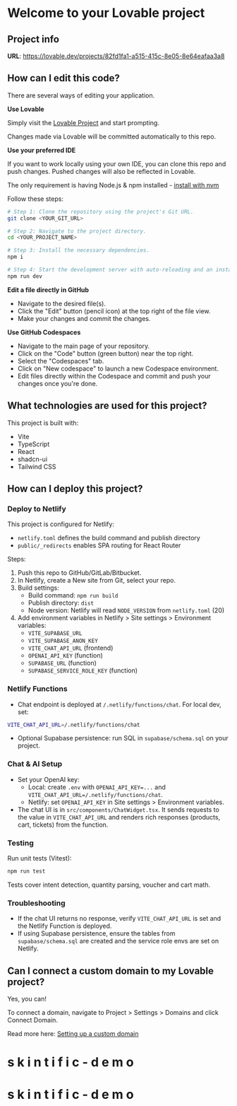 # Welcome to your Lovable project

## Project info

**URL**: https://lovable.dev/projects/82fd1fa1-a515-415c-8e05-8e64eafaa3a8

## How can I edit this code?

There are several ways of editing your application.

**Use Lovable**

Simply visit the [Lovable Project](https://lovable.dev/projects/82fd1fa1-a515-415c-8e05-8e64eafaa3a8) and start prompting.

Changes made via Lovable will be committed automatically to this repo.

**Use your preferred IDE**

If you want to work locally using your own IDE, you can clone this repo and push changes. Pushed changes will also be reflected in Lovable.

The only requirement is having Node.js & npm installed - [install with nvm](https://github.com/nvm-sh/nvm#installing-and-updating)

Follow these steps:

```sh
# Step 1: Clone the repository using the project's Git URL.
git clone <YOUR_GIT_URL>

# Step 2: Navigate to the project directory.
cd <YOUR_PROJECT_NAME>

# Step 3: Install the necessary dependencies.
npm i

# Step 4: Start the development server with auto-reloading and an instant preview.
npm run dev
```

**Edit a file directly in GitHub**

- Navigate to the desired file(s).
- Click the "Edit" button (pencil icon) at the top right of the file view.
- Make your changes and commit the changes.

**Use GitHub Codespaces**

- Navigate to the main page of your repository.
- Click on the "Code" button (green button) near the top right.
- Select the "Codespaces" tab.
- Click on "New codespace" to launch a new Codespace environment.
- Edit files directly within the Codespace and commit and push your changes once you're done.

## What technologies are used for this project?

This project is built with:

- Vite
- TypeScript
- React
- shadcn-ui
- Tailwind CSS

## How can I deploy this project?

### Deploy to Netlify

This project is configured for Netlify:

- `netlify.toml` defines the build command and publish directory
- `public/_redirects` enables SPA routing for React Router

Steps:

1. Push this repo to GitHub/GitLab/Bitbucket.
2. In Netlify, create a New site from Git, select your repo.
3. Build settings:
   - Build command: `npm run build`
   - Publish directory: `dist`
   - Node version: Netlify will read `NODE_VERSION` from `netlify.toml` (20)
4. Add environment variables in Netlify > Site settings > Environment variables:
   - `VITE_SUPABASE_URL`
   - `VITE_SUPABASE_ANON_KEY`
   - `VITE_CHAT_API_URL` (frontend)
   - `OPENAI_API_KEY` (function)
   - `SUPABASE_URL` (function)
   - `SUPABASE_SERVICE_ROLE_KEY` (function)

### Netlify Functions

- Chat endpoint is deployed at `/.netlify/functions/chat`. For local dev, set:

```sh
VITE_CHAT_API_URL=/.netlify/functions/chat
```

- Optional Supabase persistence: run SQL in `supabase/schema.sql` on your project.

### Chat & AI Setup

- Set your OpenAI key:
  - Local: create `.env` with `OPENAI_API_KEY=...` and `VITE_CHAT_API_URL=/.netlify/functions/chat`.
  - Netlify: set `OPENAI_API_KEY` in Site settings > Environment variables.
- The chat UI is in `src/components/ChatWidget.tsx`. It sends requests to the value in `VITE_CHAT_API_URL` and renders rich responses (products, cart, tickets) from the function.

### Testing

Run unit tests (Vitest):

```sh
npm run test
```

Tests cover intent detection, quantity parsing, voucher and cart math.

### Troubleshooting

- If the chat UI returns no response, verify `VITE_CHAT_API_URL` is set and the Netlify Function is deployed.
- If using Supabase persistence, ensure the tables from `supabase/schema.sql` are created and the service role envs are set on Netlify.

## Can I connect a custom domain to my Lovable project?

Yes, you can!

To connect a domain, navigate to Project > Settings > Domains and click Connect Domain.

Read more here: [Setting up a custom domain](https://docs.lovable.dev/tips-tricks/custom-domain#step-by-step-guide)
#  s k i n t i f i c - d e m o

#  s k i n t i f i c - d e m o
